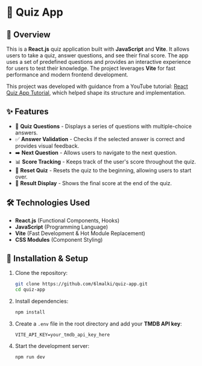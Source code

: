 # 🎯 Quiz App

## 🌟 Overview

This is a **React.js** quiz application built with **JavaScript** and **Vite**. It allows users to take a quiz, answer questions, and see their final score. The app uses a set of predefined questions and provides an interactive experience for users to test their knowledge. The project leverages **Vite** for fast performance and modern frontend development.

This project was developed with guidance from a YouTube tutorial: [React Quiz App Tutorial](https://www.youtube.com/watch?v=VMZ7lcSdVnY), which helped shape its structure and implementation.

## ✨ Features

- 📝 **Quiz Questions** - Displays a series of questions with multiple-choice answers.
- ✅ **Answer Validation** - Checks if the selected answer is correct and provides visual feedback.
- ➡️ **Next Question** - Allows users to navigate to the next question.
- 📊 **Score Tracking** - Keeps track of the user's score throughout the quiz.
- 🔄 **Reset Quiz** - Resets the quiz to the beginning, allowing users to start over.
- 🎉 **Result Display** - Shows the final score at the end of the quiz.

## 🛠️ Technologies Used

- **React.js** (Functional Components, Hooks)
- **JavaScript** (Programming Language)
- **Vite** (Fast Development & Hot Module Replacement)
- **CSS Modules** (Component Styling)

## 🚀 Installation & Setup

1. Clone the repository:

   ```bash
   git clone https://github.com/6lmalki/quiz-app.git
   cd quiz-app
   ```

2. Install dependencies:

   ```bash
   npm install
   ```

3. Create a `.env` file in the root directory and add your **TMDB API key**:

   ```env
   VITE_API_KEY=your_tmdb_api_key_here
   ```

4. Start the development server:

   ```bash
   npm run dev
   ```
